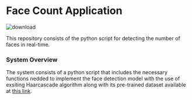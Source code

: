 # Face Count Application 

![download](https://user-images.githubusercontent.com/65444364/149622275-30f0cffb-26d9-444a-9537-6bfd0a53af7d.jpg)

This repository consists of the python script for detecting the number of faces in real-time.


### System Overview 
The system consists of a python script that includes the necessary functions nedded to implement the face detection model with the use of exsiting Haarcascade algorithm along with its pre-trained dataset available at [this link](https://github.com/opencv/opencv/blob/master/data/haarcascades/haarcascade_frontalface_alt.xml). 



